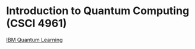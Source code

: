 # Introduction to Quantum Computing (CSCI 4961)

[IBM Quantum Learning](https://learning.quantum.ibm.com/)

